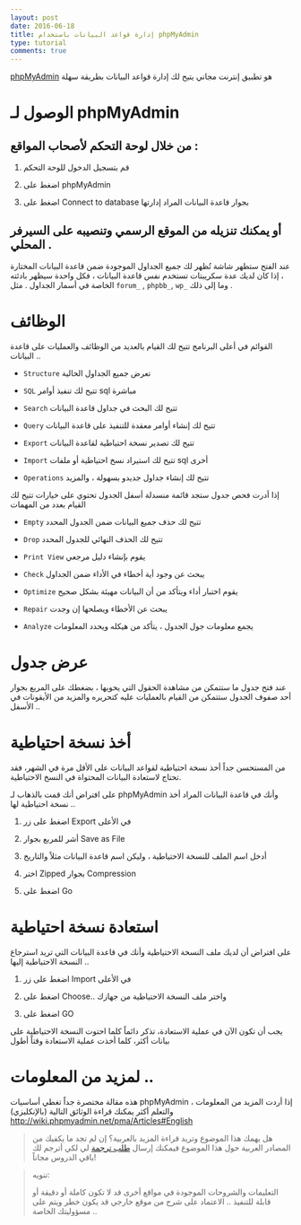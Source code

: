 ```yaml
---
layout: post
date: 2016-06-18
title: إدارة قواعد البيانات باستخدام phpMyAdmin
type: tutorial
comments: true
---
```






[phpMyAdmin](http://phpmyadmin.net/) هو تطبيق إنترنت مجاني يتيح لك إدارة قواعد البيانات بطريقة سهلة



# الوصول لـ phpMyAdmin



## من خلال لوحة التحكم ﻷصحاب المواقع :


1. قم بتسجيل الدخول للوحة التحكم


2. اضغط على   phpMyAdmin


3. اضغط على Connect to database بجوار قاعدة البيانات المراد إدارتها


## أو يمكنك  تنزيله من الموقع الرسمي وتنصيبه على السيرفر المحلي .


عند الفتح ستظهر شاشة تُظهر لك جميع الجداول الموجودة ضمن قاعدة البيانات المختارة ، إذا كان لديك عدة سكريبتات تستخدم نفس قاعدة البيانات ، فكل واحدة سيظهر بادئته الخاصة في أسمار الجداول . مثل `forum_` , `phpbb_`, `wp_` وما إلى ذلك .



# الوظائف



القوائم في أعلى البرنامج تتيح لك القيام بالعديد من الوظائف والعمليات على قاعدة البيانات ..


* `Structure` تعرض جميع الجداول الحالية

* `SQL` تتيح لك تنفيذ أوامر sql مباشرة

* `Search` تتيح لك البحث في جداول قاعدة البيانات

* `Query` تتيح لك إنشاء أوامر معقدة للتنفيذ على قاعدة البيانات

* `Export` تتيح لك تصدير نسخة احتياطية لقاعدة البيانات

* `Import` تتيح لك استيراد نسخ احتياطية أو ملفات sql أخرى

* `Operations` تتيح لك إنشاء جداول جديدو بسهولة ، والمزيد


إذا أدرت فحص جدول ستجد قائمة منسدلة أسفل الجدول تحتوي على خيارات تتيح لك القيام بعدد من المهمات


* `Empty` تتيح لك حذف جميع البيانات ضمن الجدول المحدد

* `Drop` تتيح لك الحذف النهائي للجدول المحدد

* `Print View` يقوم بإنشاء دليل مرجعي

* `Check` يبحث عن وجود أية أخطاء في الأداء ضمن الجداول

* `Optimize` يقوم اختبار أداء ويتأكد من أن البيانات مهيئة بشكل صحيح

* `Repair` يبحث عن الأخطاء ويصلحها إن وجدت

* `Analyze` يجمع معلومات جول الجدول ، يتأكد من هيكله ويحدد المعلومات


# عرض جدول



عند فتح جدول ما ستتمكن من مشاهدة الحقول التي يحويها ، بضغطك على المربع بجوار أحد صفوف الجدول ستتمكن من القيام بالعمليات عليه كتحريره والمزيد من الأيقونات في الأسفل ..


# أخذ نسخة احتياطية

من المستحسن جداً أخذ نسخة احتياطية لقواعد البيانات على الأقل مرة في الشهر، فقد تحتاج لاستعادة البيانات المحتواة في النسخ الاحتياطية.

على افتراض أنك قمت بالذهاب لـ phpMyAdmin وأنك في قاعدة البيانات المراد أخذ نسخة احتياطية لها ..

1. اضغط على زر Export في الأعلى

2. أشر للمربع بجوار Save as File

3. أدخل اسم الملف للنسخة الاحتياطية ، وليكن اسم قاعدة البيانات مثلاً والتاريخ

4. اختر Zipped بجوار Compression 

5. اضغط على Go

# استعادة نسخة احتياطية

على افتراض أن لديك ملف النسخة الاحتياطية وأنك في قاعدة البيانات التي تريد استرجاع النسخة الاحتياطية إليها ..

1. اضغط على زر Import في الأعلى

2. اضغط على Choose.. واختر ملف النسخة الاحتياطية من جهازك

3. اضغط على GO

يجب أن تكون الآن في عملية الاستعادة، تذكر دائماً كلما احتوت النسخة الاحتياطية على بيانات أكثر، كلما أخذت عملية الاستعادة وقتاً أطول

# لمزيد من المعلومات ..


هذه مقالة مختصرة جداً تغطي أساسيات phpMyAdmin ، إذا أردت المزيد من المعلومات والتعلم أكثر يمكنك قراءة الوثائق التالية (بالإنكليزي)
<http://wiki.phpmyadmin.net/pma/Articles#English>

> هل يهمك هذا الموضوع وتريد قراءة المزيد بالعربية؟ إن لم تجد ما يكفيك من المصادر العربية حول هذا الموضوع فيمكنك إرسال [طلب ترجمة](/about/request) لي لكي أترجم لك باقي الدروس مجاناً!

> تنويه:
> 
> التعليمات والشروحات الموجودة في مواقع أخرى قد لا تكون كاملة أو دقيقة أو قابلة للتنفيذ .. الاعتماد على شرح من موقع خارجي قد يكون خطر ويتم على مسؤوليتك الخاصة ..
